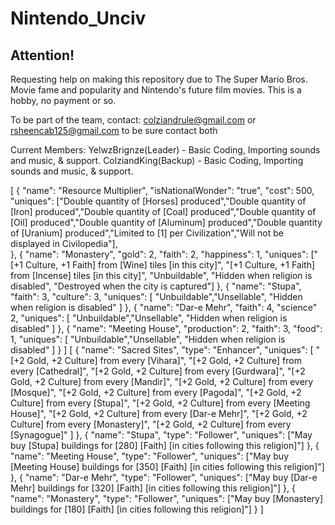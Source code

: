 # Nintendo_Unciv
## Attention!
Requesting help on making this repository due to The Super Mario Bros. Movie fame and popularity and Nintendo's future film movies. This is a hobby, no payment or so.

To be part of the team, contact: colziandrule@gmail.com or rsheencab125@gmail.com to be sure contact both

Current Members:
YelwzBrignze(Leader) - Basic Coding, Importing sounds and music, & support.
ColziandKing(Backup) - Basic Coding, Importing sounds and music, & support.

[
  {
        "name": "Resource Multiplier",
        "isNationalWonder": "true",
        "cost": 500,
        "uniques": ["Double quantity of [Horses] produced","Double quantity of [Iron] produced","Double quantity of [Coal] produced","Double quantity of [Oil] produced","Double quantity of [Aluminum] produced","Double quantity of [Uranium] produced","Limited to [1] per Civilization","Will not be displayed in Civilopedia"],     
    },
  {
		"name": "Monastery",
		"gold": 2,
		"faith": 2,
    "happiness": 1,
		"uniques": ["[+1 Culture, +1 Faith] from [Wine] tiles [in this city]",
			"[+1 Culture, +1 Faith] from [Incense] tiles [in this city]",
			"Unbuildable", "Hidden when religion is disabled", "Destroyed when the city is captured"]
	},
  {
        "name": "Stupa",
        "faith": 3,
        "culture": 3,
        "uniques": [
            "Unbuildable","Unsellable",
            "Hidden when religion is disabled"
        ]
    },
    {
        "name": "Dar-e Mehr",
        "faith": 4,
        "science" 2,
        "uniques": [
            "Unbuildable","Unsellable",
            "Hidden when religion is disabled"
        ]
    },
    {
        "name": "Meeting House",
        "production": 2,
        "faith": 3,
        "food": 1,
        "uniques": [
            "Unbuildable","Unsellable",
            "Hidden when religion is disabled"
        ]
    }
]
[
        {
        "name": "Sacred Sites",
        "type": "Enhancer",
        "uniques": [
            "[+2 Gold, +2 Culture] from every [Vihara]",
            "[+2 Gold, +2 Culture] from every [Cathedral]",
            "[+2 Gold, +2 Culture] from every [Gurdwara]",
            "[+2 Gold, +2 Culture] from every [Mandir]",
            "[+2 Gold, +2 Culture] from every [Mosque]",
            "[+2 Gold, +2 Culture] from every [Pagoda]",
          "[+2 Gold, +2 Culture] from every [Stupa]",
            "[+2 Gold, +2 Culture] from every [Meeting House]",
            "[+2 Gold, +2 Culture] from every [Dar-e Mehr]",
            "[+2 Gold, +2 Culture] from every [Monastery]",
            "[+2 Gold, +2 Culture] from every [Synagogue]"
        ]
    },
  {
        "name": "Stupa",
        "type": "Follower",
        "uniques": ["May buy [Stupa] buildings for [280] [Faith] [in cities following this religion]"]
    },
  {
        "name": "Meeting House",
        "type": "Follower",
        "uniques": ["May buy [Meeting House] buildings for [350] [Faith] [in cities following this religion]"]
    },
{
        "name": "Dar-e Mehr",
        "type": "Follower",
        "uniques": ["May buy [Dar-e Mehr] buildings for [320] [Faith] [in cities following this religion]"]
    },
  {
        "name": "Monastery",
        "type": "Follower",
        "uniques": ["May buy [Monastery] buildings for [180] [Faith] [in cities following this religion]"]
    }
]
